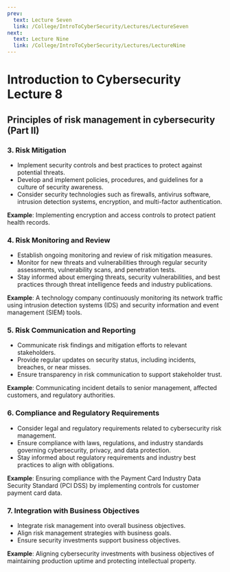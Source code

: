```yaml
---
prev:
  text: Lecture Seven
  link: /College/IntroToCyberSecurity/Lectures/LectureSeven
next:
  text: Lecture Nine
  link: /College/IntroToCyberSecurity/Lectures/LectureNine
---
```


# Introduction to Cybersecurity Lecture 8

## Principles of risk management in cybersecurity (Part II)

### 3. Risk Mitigation

- Implement security controls and best practices to protect against potential threats.
- Develop and implement policies, procedures, and guidelines for a culture of security awareness.
- Consider security technologies such as firewalls, antivirus software, intrusion detection systems, encryption, and multi-factor authentication.

**Example**: Implementing encryption and access controls to protect patient health records.

### 4. Risk Monitoring and Review

- Establish ongoing monitoring and review of risk mitigation measures.
- Monitor for new threats and vulnerabilities through regular security assessments, vulnerability scans, and penetration tests.
- Stay informed about emerging threats, security vulnerabilities, and best practices through threat intelligence feeds and industry publications.

**Example**: A technology company continuously monitoring its network traffic using intrusion detection systems (IDS) and security information and event management (SIEM) tools.

### 5. Risk Communication and Reporting

- Communicate risk findings and mitigation efforts to relevant stakeholders.
- Provide regular updates on security status, including incidents, breaches, or near misses.
- Ensure transparency in risk communication to support stakeholder trust.

**Example**: Communicating incident details to senior management, affected customers, and regulatory authorities.

### 6. Compliance and Regulatory Requirements

- Consider legal and regulatory requirements related to cybersecurity risk management.
- Ensure compliance with laws, regulations, and industry standards governing cybersecurity, privacy, and data protection.
- Stay informed about regulatory requirements and industry best practices to align with obligations.

**Example**: Ensuring compliance with the Payment Card Industry Data Security Standard (PCI DSS) by implementing controls for customer payment card data.

### 7. Integration with Business Objectives

- Integrate risk management into overall business objectives.
- Align risk management strategies with business goals.
- Ensure security investments support business objectives.

**Example**: Aligning cybersecurity investments with business objectives of maintaining production uptime and protecting intellectual property.
